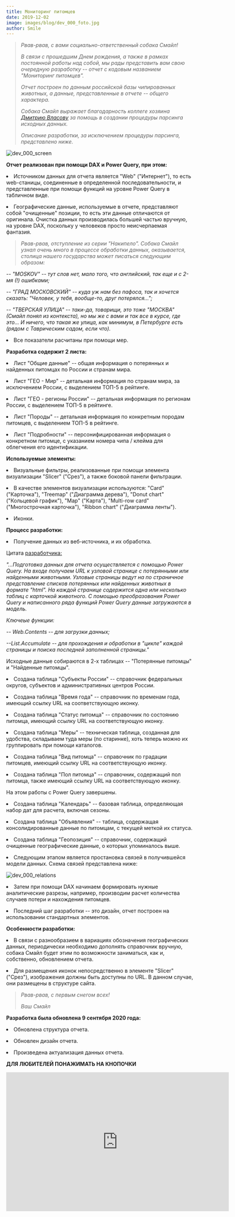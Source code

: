 ```yaml
---
title: Мониторинг питомцев
date: 2019-12-02
image: images/blog/dev_000_foto.jpg
author: Smile
---
```


> *Рвав-рвав, с вами социально-ответственный собака Смайл!*
>
> *В связи с прошедшим Днем рождения, а также в рамках постоянной работы над собой, мы рады представить вам свою очередную разработку -- отчет c кодовым названием "Мониторинг питомцев".*
>
> *Отчет построен по данным российской базы чипированных животных, а данные, представленные в отчете -- общего характера.*
>
> *Собака Смайл выражает благодарность коллеге хозяина [Дмитрию Власову](https://dmitriyvlasov.ru) за помощь в создании процедуры парсинга исходных данных.*
>
> *Описание разработки, за исключением процедуры парсинга, представлено ниже.* 

![dev_000_screen](https://kkadikin.ru/images/blog/dev_000_screen.jpg)


**Отчет реализован при помощи DAX и Power Query, при этом:**

**<li>** Источником данных для отчета является "Web" ("Интернет"), то есть web-станицы, соединенные в определенной последовательности, и представленные при помощи функций на уровне Power Query в табличном виде.

**<li>** Географические данные, используемые в отчете, представляют собой "очищенные" позиции, то есть эти данные отличаются от оригинала. Очистка данных производилась большей частью вручную, на уровне DAX, поскольку у человеков просто неисчерпаемая фантазия.

> *Рвав-рвав, отступление из серии "Накипело". Собака Смайл узнал очень много в процессе обработки данных, оказывается, столица нашего государства может писаться следующим образом:*

-- *"MOSKOV" -- тут слов нет, мало того, что английский, так еще и с 2-мя (!) ошибками;*

-- *"ГРАД МОСКОВСКИЙ" -- куда уж нам без пафоса, так и хочется сказать: "Человек, у тебя, вообще-то, друг потерялся...";*

-- *"ТВЕРСКАЯ УЛИЦА" -- таки-да, товарищи, это тоже "МОСКВА" (Смайл понял из контекста), но мы же с вами и так все в курсе, где это... И ничего, что такая же улица, как минимум, в Петербурге есть (рядом с Таврическим садом, если что).*

**<li>** Все показатели расчитаны при помощи мер. 


**Разработка содержит 2 листа:**

**<li>** Лист "Общие данные" -- общая информация о потерянных и найденных питомцах по России и странам мира.

**<li>** Лист "ГЕО - Мир" -- детальная информация по странам мира, за исключением России, с выделением ТОП-5 в рейтинге.

**<li>** Лист "ГЕО - регионы России" -- детальная информация по регионам России, с выделением ТОП-5 в рейтинге.

**<li>** Лист "Породы" -- детальная информация по конкретным породам питомцев, с выделением ТОП-5 в рейтинге.

**<li>** Лист "Подробности" -- персонифицированная информация о конкретном питомце, с указанием номера чипа / клейма для облегчения его идентификации.


**Используемые элементы:**

**<li>** Визуальные фильтры, реализованные при помощи элемента визуализации "Slicer" ("Срез"), а также боковой панели фильтрации.

**<li>** В качестве элементов визуализации используются: "Card" ("Карточка"), "Treemap" ("Диаграмма дерева"), "Donut chart" ("Кольцевой график"), "Map" ("Карта"), "Multi-row card" ("Многострочная карточка"), "Ribbon chart" ("Диаграмма ленты").

**<li>** Иконки.


**Процесс разработки:**

**<li>** Получение данных из веб-источника, и их обработка.

Цитата [разработчика:](https://dmitriyvlasov.ru)

*"...Подготовка данных для отчета осуществляется с помощью Power Query. На входе получаем URL к узловой странице с потерянными или найденными животными. Узловые страницы ведут на по страничное представление списков потерянных или найденных животных в формате "html". На каждой странице содержится одна или несколько таблиц с карточкой животного. С помощью преобразования Power Query и написанного ряда функций Power Query данные загружаются в модель.*

*Ключеые функции:*

*-- Web.Contents -- для загрузки данных;* 

*--List.Accumulate -- для прохождения и обработки в "цикле" каждой страницы и поиска последней заполненной страницы."*

Исходные данные собираются в 2-х таблицах -- "Потерянные питомцы" и "Найденные питомцы".

**<li>** Создана таблица "Субъекты России" -- справочник федеральных округов, субъектов и административных центров России.

**<li>** Создана таблица "Время года" -- справочник по временам года, имеющий ссылку URL на соответствующую иконку.

**<li>** Создана таблица "Статус питомца" -- справочник по состоянию питомца, имеющий ссылку URL на соответствующую иконку.

**<li>** Создана таблица "Меры" -- техническая таблица, созданная для удобства, складываем туда меры (по старинке), хоть теперь можно их группировать при помощи каталогов.

**<li>** Создана таблица "Вид питомца" -- справочник по градации питомцев, имеющий ссылку URL на соответствующую иконку.

**<li>** Создана таблица "Пол питомца" -- справочник, содержащий пол питомца, также имеющий ссылку URL на соответствующую иконку.

На этом работы с Power Query завершены. 

**<li>** Создана таблица "Календарь" -- базовая таблица, определяющая набор дат для расчета, включая сезоны.

**<li>** Создана таблица "Объявления" -- таблица, содержащая консолидированные данные по питомцам, с текущей меткой их статуса.

**<li>** Создана таблица "Геопозиция" -- справочник, содержащий очищенные географические данные, о которых упоминалось выше.

**<li>** Следующим этапом является простановка связей в получившейся модели данных. Схема связей представлена ниже:

![dev_000_relations](https://kkadikin.ru/images/blog/dev_000_relations.jpg)

**<li>** Затем при помощи DAX начинаем формировать нужные аналитические разрезы, например, производим расчет количества случаев потери и нахождения питомцев.

**<li>** Последний шаг разработки -- это дизайн, отчет построен на использовании стандартных элементов.


**Особенности разработки:**

**<li>** В связи с разнообразием в вариациях обозначения географических данных, периодически необходимо дополнять справочник вручную, собака Смайл будет этим по возможности заниматься, как и, собственно, обновлением отчета.

**<li>** Для размещения иконок непосредственно в элементе "Slicer" ("Срез"), изображения должны быть доступны по URL. В данном случае, они размещены в структуре сайта. 

> *Рвав-рвав, с первым снегом всех!*
>
> *Ваш Смайл*


**Разработка была обновлена 9 сентября 2020 года:**

**<li>** Обновлена структура отчета.

**<li>** Обновлен дизайн отчета.

**<li>** Произведена актуализация данных отчета.

**ДЛЯ ЛЮБИТЕЛЕЙ ПОНАЖИМАТЬ НА КНОПОЧКИ**

<iframe width="600" height="373.5" src="https://app.powerbi.com/view?r=eyJrIjoiZWMxZmZlNmYtYjk0NS00Mzk5LWIwOTQtMjM5NTRlMzViN2JjIiwidCI6IjE4YjFiOTZhLTk0MTQtNDE3MC1iNmNhLTZkODU3NTJlNTZmOCIsImMiOjZ9" frameborder="0" allowFullScreen="true"></iframe>